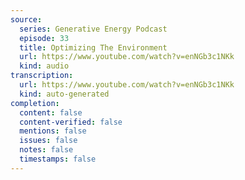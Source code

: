 ```yaml
---
source:
  series: Generative Energy Podcast
  episode: 33
  title: Optimizing The Environment
  url: https://www.youtube.com/watch?v=enNGb3c1NKk
  kind: audio
transcription:
  url: https://www.youtube.com/watch?v=enNGb3c1NKk
  kind: auto-generated
completion:
  content: false
  content-verified: false
  mentions: false
  issues: false
  notes: false
  timestamps: false
---
```


